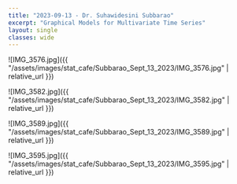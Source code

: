 ```yaml
---
title: "2023-09-13 - Dr. Suhawidesini Subbarao"
excerpt: "Graphical Models for Multivariate Time Series"
layout: single
classes: wide
---
```


![IMG_3576.jpg]({{ "/assets/images/stat_cafe/Subbarao_Sept_13_2023/IMG_3576.jpg" | relative_url }})

![IMG_3582.jpg]({{ "/assets/images/stat_cafe/Subbarao_Sept_13_2023/IMG_3582.jpg" | relative_url }})

![IMG_3589.jpg]({{ "/assets/images/stat_cafe/Subbarao_Sept_13_2023/IMG_3589.jpg" | relative_url }})

![IMG_3595.jpg]({{ "/assets/images/stat_cafe/Subbarao_Sept_13_2023/IMG_3595.jpg" | relative_url }})


